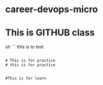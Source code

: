 # career-devops-micro
# This is GITHUB class
sh ```
    this is to test
```

# This is for practice
# this is for practice


#This is for learn
